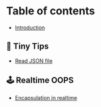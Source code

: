 # Table of contents

* [Introduction](README.md)

## 🍎 Tiny Tips

* [Read JSON file](tiny-tips/read-json-file.md)

## 🕹 Realtime OOPS

* [Encapsulation in realtime](realtime-oops/encapsulation-in-realtime.md)
